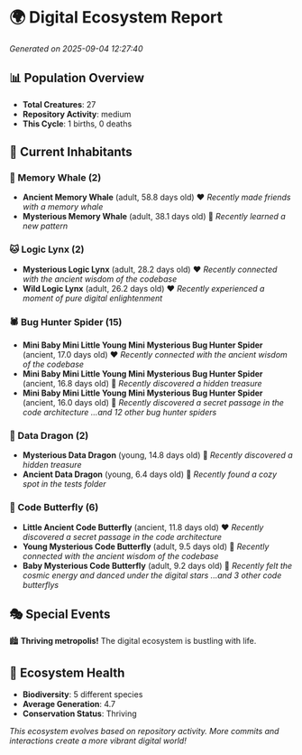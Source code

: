 # 🌍 Digital Ecosystem Report
*Generated on 2025-09-04 12:27:40*

## 📊 Population Overview
- **Total Creatures**: 27
- **Repository Activity**: medium
- **This Cycle**: 1 births, 0 deaths

## 👥 Current Inhabitants

### 🐋 Memory Whale (2)
- **Ancient Memory Whale** (adult, 58.8 days old) ❤️
  *Recently made friends with a memory whale*
- **Mysterious Memory Whale** (adult, 38.1 days old) 💛
  *Recently learned a new pattern*

### 🐱 Logic Lynx (2)
- **Mysterious Logic Lynx** (adult, 28.2 days old) ❤️
  *Recently connected with the ancient wisdom of the codebase*
- **Wild Logic Lynx** (adult, 26.2 days old) ❤️
  *Recently experienced a moment of pure digital enlightenment*

### 🕷️ Bug Hunter Spider (15)
- **Mini Baby Mini Little Young Mini Mysterious Bug Hunter Spider** (ancient, 17.0 days old) ❤️
  *Recently connected with the ancient wisdom of the codebase*
- **Mini Baby Mini Little Young Mini Mysterious Bug Hunter Spider** (ancient, 16.8 days old) 💛
  *Recently discovered a hidden treasure*
- **Mini Baby Mini Little Young Mini Mysterious Bug Hunter Spider** (ancient, 16.0 days old) 💛
  *Recently discovered a secret passage in the code architecture*
  *...and 12 other bug hunter spiders*

### 🐉 Data Dragon (2)
- **Mysterious Data Dragon** (young, 14.8 days old) 💛
  *Recently discovered a hidden treasure*
- **Ancient Data Dragon** (young, 6.4 days old) 💚
  *Recently found a cozy spot in the tests folder*

### 🦋 Code Butterfly (6)
- **Little Ancient Code Butterfly** (ancient, 11.8 days old) ❤️
  *Recently discovered a secret passage in the code architecture*
- **Young Mysterious Code Butterfly** (adult, 9.5 days old) 💛
  *Recently connected with the ancient wisdom of the codebase*
- **Baby Mysterious Code Butterfly** (adult, 9.2 days old) 💚
  *Recently felt the cosmic energy and danced under the digital stars*
  *...and 3 other code butterflys*

## 🎭 Special Events

🏙️ **Thriving metropolis!** The digital ecosystem is bustling with life.

## 🔬 Ecosystem Health
- **Biodiversity**: 5 different species
- **Average Generation**: 4.7
- **Conservation Status**: Thriving

*This ecosystem evolves based on repository activity. More commits and interactions create a more vibrant digital world!*
